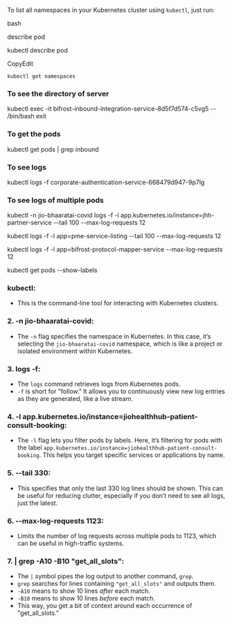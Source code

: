 
To list all namespaces in your Kubernetes cluster using `kubectl`, just run:

bash

describe pod

kubectl describe pod <pod-name>

CopyEdit

`kubectl get namespaces`
### To see the directory of server
kubectl exec -it bifrost-inbound-integration-service-8d5f7d574-c5vg5   -- /bin/bash
exit 
### To get the pods 
kubectl get pods | grep inbound

### To see logs 
kubectl logs -f corporate-authentication-service-668479d947-9p7lg

### To see logs of multiple pods

kubectl -n jio-bhaaratai-covid logs -f -l app.kubernetes.io/instance=jhh-partner-service --tail 100 --max-log-requests 12 

kubectl logs -f -l app=pme-service-listing --tail 100 --max-log-requests 12



kubectl logs -f -l app=bifrost-protocol-mapper-service --max-log-requests 12

kubectl get pods --show-labels
### **kubectl**:

- This is the command-line tool for interacting with Kubernetes clusters.

### 2. **-n jio-bhaaratai-covid**:

- The `-n` flag specifies the namespace in Kubernetes. In this case, it’s selecting the `jio-bhaaratai-covid` namespace, which is like a project or isolated environment within Kubernetes.

### 3. **logs -f**:

- The `logs` command retrieves logs from Kubernetes pods.
- `-f` is short for "follow." It allows you to continuously view new log entries as they are generated, like a live stream.

### 4. **-l app.kubernetes.io/instance=jiohealthhub-patient-consult-booking**:

- The `-l` flag lets you filter pods by labels. Here, it’s filtering for pods with the label `app.kubernetes.io/instance=jiohealthhub-patient-consult-booking`. This helps you target specific services or applications by name.

### 5. **--tail 330**:

- This specifies that only the last 330 log lines should be shown. This can be useful for reducing clutter, especially if you don’t need to see all logs, just the latest.

### 6. **--max-log-requests 1123**:

- Limits the number of log requests across multiple pods to 1123, which can be useful in high-traffic systems.

### 7. **| grep -A10 -B10 "get_all_slots"**:

- The `|` symbol pipes the log output to another command, `grep`.
- `grep` searches for lines containing `"get_all_slots"` and outputs them.
- `-A10` means to show 10 lines _after_ each match.
- `-B10` means to show 10 lines _before_ each match.
- This way, you get a bit of context around each occurrence of "get_all_slots."

 